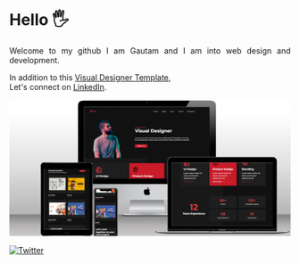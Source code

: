 # Hello 🖐️
<p align="justify"> 
Welcome to my github
I am Gautam and I am into web design and development.
</p>
<p>
In addition to this <a href="https://visual-designerz.netlify.app/">Visual Designer Template</a>,<br/> Let's connect on <a href="https://www.linkedin.com/in/webdev-gautam/">LinkedIn</a>.
</p>

![Design View](https://github.com/gautamnath-in/visual_designer/blob/main/assets/bg-visual-designer.png)

[![Twitter](https://img.shields.io/twitter/url?style=social&url=https%3A%2F%2Fvisual-designerz.netlify.app%2F)](https://twitter.com/intent/tweet?text=Wow:&url=https%3A%2F%2Fvisual-designerz.netlify.app%2F)
